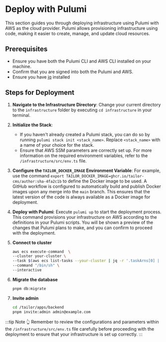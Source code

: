 # Deploy with Pulumi

This section guides you through deploying infrastructure using Pulumi with
AWS as the cloud provider. Pulumi allows provisioning infrastructure using
code, making it easier to create, manage, and update cloud resources.

## Prerequisites

- Ensure you have both the Pulumi CLI and AWS CLI installed on your machine.
- Confirm that you are signed into both the Pulumi and AWS.
- Ensure you have [jq](https://formulae.brew.sh/formula/jq) installed

## Steps for Deployment

1. **Navigate to the Infrastructure Directory**: Change your current directory
   to the `infrastructure` folder by executing `cd infrastructure` in your
   terminal.

2. **Initialize the Stack**:

   - If you haven't already created a Pulumi stack, you can do so by
     running `pulumi stack init <stack_name>`. Replace `<stack_name>` with a
     name of your choice for the stack.
   - Ensure that AWS SSM parameters are correctly set up.
     For more information on the required environment variables, refer to the
     `/infrastructure/src/env.ts` file.

3. **Configure the `TAILOR_DOCKER_IMAGE` Environment Variable**:
   For example, use the command 
   `export TAILOR_DOCKER_IMAGE=ghcr.io/tailor-cms/author:sha-4fa2c1b` to define 
   the Docker image to be used. A GitHub workflow is 
   configured to automatically build and publish Docker images
   upon any merge into the `main` branch. This ensures that the latest version
   of the code is always available as a Docker image for deployment.

4. **Deploy with Pulumi**:
   Execute `pulumi up` to start the deployment process. This command provisions
   your infrastructure on AWS according to the definitions in your Pulumi
   scripts. You will be shown a preview of the changes that Pulumi plans to
   make, and you can confirm to proceed with the deployment.

5. **Connect to cluster**
   ```sh
   aws ecs execute-command  \
   --cluster your-cluster \
   --task $(aws ecs list-tasks --your-cluster | jq -r '.taskArns[0] | split("/")[2]') \
   --command "/bin/sh" \
   --interactive
   ```

6. **Migrate the database**

    ```sh
    pnpm db:migrate
    ```

7. **Invite admin**

    ```sh
    cd /tailor/apps/backend
    pnpm invite:admin admin@example.com
    ```

:::tip Note 👆
Remember to review the configurations and parameters within the
`/infrastructure/src/env.ts` file carefully before proceeding with the
deployment to ensure that your infrastructure is set up correctly.
:::
